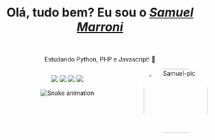 <div>
  <h1 align="center">Olá, tudo bem? Eu sou o <a href="https://www.linkedin.com/in/samuel-marroni/"><i>Samuel Marroni</i></a></h1>
  </a><br>
  <p align="center">Estudando Python, PHP e Javascript! 🌱</h2>
</div>

<div align="center">
  <a href="https://github.com/samuelmarroni">
  <img align="right" alt="Samuel-pic" height="150" style="border-radius:50px;" src="https://media.discordapp.net/attachments/701982880242466896/961271226494517248/download20220403112820.png?width=577&height=577">
</div>

##

<div align="center">
  <a href="https://www.linkedin.com/in/samuel-marroni/" target="_blank"><img src="https://img.shields.io/badge/-LinkedIn-%230077B5?style=for-the-badge&logo=linkedin&logoColor=white" target="_blank"></a> 
  <a href="https://www.instagram.com/samuel_marroni/" target="_blank"><img src="https://img.shields.io/badge/-Instagram-%23E4405F?style=for-the-badge&logo=instagram&logoColor=white" target="_blank"></a>
  <a href="mailto:samuelmarroni12@gmail.com"><img src="https://img.shields.io/badge/Gmail-D14836?style=for-the-badge&logo=gmail&logoColor=white" target="_blank"></a>
  <a href="mailto:samuelmarroni@hotmail.com"><img src="https://img.shields.io/badge/Microsoft_Outlook-0078D4?style=for-the-badge&logo=microsoft-outlook&logoColor=white" target="_blank"></a>

  ![Snake animation](https://github.com/samuelmarroni/samuelmarroni/blob/output/github-contribution-grid-snake.svg)
  
</div>
